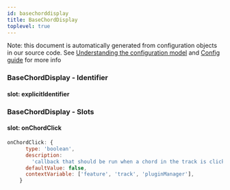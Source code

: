 ```yaml
---
id: basechorddisplay
title: BaseChordDisplay
toplevel: true
---
```


Note: this document is automatically generated from configuration objects in
our source code. See [Understanding the configuration
model](/docs/devguide_config/) and [Config guide](/docs/config_guide) for more
info

### BaseChordDisplay - Identifier

#### slot: explicitIdentifier

### BaseChordDisplay - Slots

#### slot: onChordClick

```js
onChordClick: {
      type: 'boolean',
      description:
        'callback that should be run when a chord in the track is clicked',
      defaultValue: false,
      contextVariable: ['feature', 'track', 'pluginManager'],
    }
```
